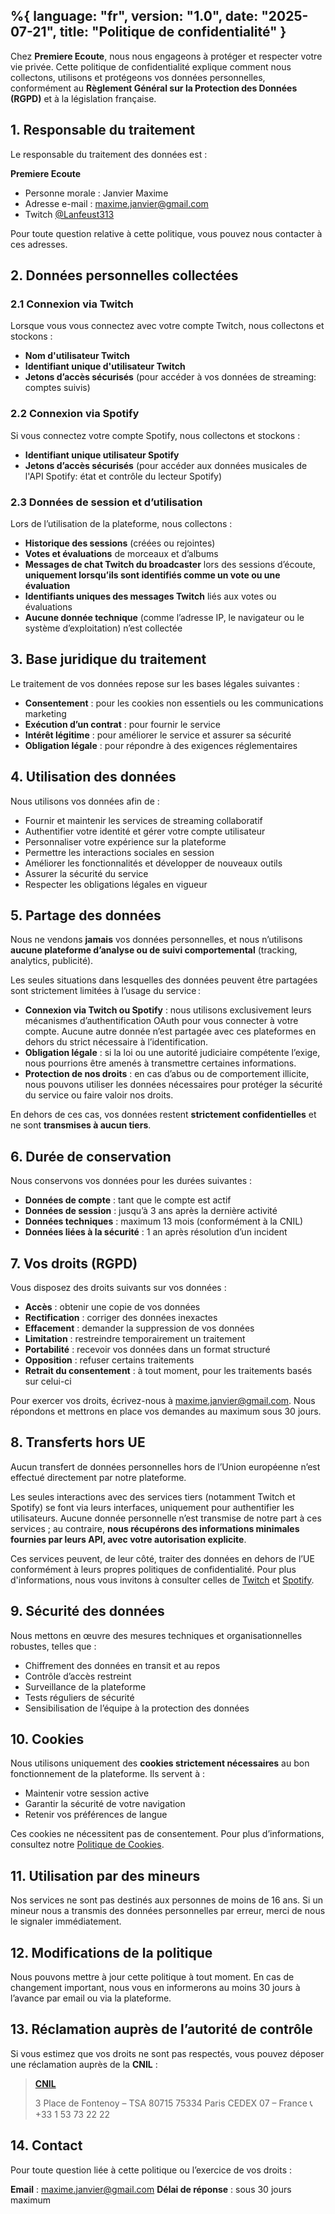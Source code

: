 %{
  language: "fr",
  version: "1.0",
  date: "2025-07-21",
  title: "Politique de confidentialité"
}
---

Chez **Premiere Ecoute**, nous nous engageons à protéger et respecter votre vie privée. Cette politique de confidentialité explique comment nous collectons, utilisons et protégeons vos données personnelles, conformément au **Règlement Général sur la Protection des Données (RGPD)** et à la législation française.


## 1. Responsable du traitement

Le responsable du traitement des données est :

**Premiere Ecoute**

- Personne morale : Janvier Maxime
- Adresse e-mail : [maxime.janvier@gmail.com](mailto:maxime.janvier@gmail.com)
- Twitch [@Lanfeust313](https://twitch.tv/lanfeust313)

Pour toute question relative à cette politique, vous pouvez nous contacter à ces adresses.


## 2. Données personnelles collectées

### 2.1 Connexion via Twitch

Lorsque vous vous connectez avec votre compte Twitch, nous collectons et stockons :

* **Nom d'utilisateur Twitch**
* **Identifiant unique d'utilisateur Twitch**
* **Jetons d’accès sécurisés** (pour accéder à vos données de streaming: comptes suivis)

### 2.2 Connexion via Spotify

Si vous connectez votre compte Spotify, nous collectons et stockons :

* **Identifiant unique utilisateur Spotify**
* **Jetons d’accès sécurisés** (pour accéder aux données musicales de l'API Spotify: état et contrôle du lecteur Spotify)

### 2.3 Données de session et d’utilisation

Lors de l’utilisation de la plateforme, nous collectons :

* **Historique des sessions** (créées ou rejointes)
* **Votes et évaluations** de morceaux et d’albums
* **Messages de chat Twitch du broadcaster** lors des sessions d’écoute, **uniquement lorsqu’ils sont identifiés comme un vote ou une évaluation**
* **Identifiants uniques des messages Twitch** liés aux votes ou évaluations
* **Aucune donnée technique** (comme l’adresse IP, le navigateur ou le système d’exploitation) n’est collectée


## 3. Base juridique du traitement

Le traitement de vos données repose sur les bases légales suivantes :

* **Consentement** : pour les cookies non essentiels ou les communications marketing
* **Exécution d’un contrat** : pour fournir le service
* **Intérêt légitime** : pour améliorer le service et assurer sa sécurité
* **Obligation légale** : pour répondre à des exigences réglementaires


## 4. Utilisation des données

Nous utilisons vos données afin de :

* Fournir et maintenir les services de streaming collaboratif
* Authentifier votre identité et gérer votre compte utilisateur
* Personnaliser votre expérience sur la plateforme
* Permettre les interactions sociales en session
* Améliorer les fonctionnalités et développer de nouveaux outils
* Assurer la sécurité du service
* Respecter les obligations légales en vigueur


## 5. Partage des données

Nous ne vendons **jamais** vos données personnelles, et nous n’utilisons **aucune plateforme d’analyse ou de suivi comportemental** (tracking, analytics, publicité).

Les seules situations dans lesquelles des données peuvent être partagées sont strictement limitées à l’usage du service :

* **Connexion via Twitch ou Spotify** : nous utilisons exclusivement leurs mécanismes d’authentification OAuth pour vous connecter à votre compte. Aucune autre donnée n’est partagée avec ces plateformes en dehors du strict nécessaire à l’identification.
* **Obligation légale** : si la loi ou une autorité judiciaire compétente l’exige, nous pourrions être amenés à transmettre certaines informations.
* **Protection de nos droits** : en cas d’abus ou de comportement illicite, nous pouvons utiliser les données nécessaires pour protéger la sécurité du service ou faire valoir nos droits.

En dehors de ces cas, vos données restent **strictement confidentielles** et ne sont **transmises à aucun tiers**.


## 6. Durée de conservation

Nous conservons vos données pour les durées suivantes :

* **Données de compte** : tant que le compte est actif
* **Données de session** : jusqu’à 3 ans après la dernière activité
* **Données techniques** : maximum 13 mois (conformément à la CNIL)
* **Données liées à la sécurité** : 1 an après résolution d’un incident


## 7. Vos droits (RGPD)

Vous disposez des droits suivants sur vos données :

* **Accès** : obtenir une copie de vos données
* **Rectification** : corriger des données inexactes
* **Effacement** : demander la suppression de vos données
* **Limitation** : restreindre temporairement un traitement
* **Portabilité** : recevoir vos données dans un format structuré
* **Opposition** : refuser certains traitements
* **Retrait du consentement** : à tout moment, pour les traitements basés sur celui-ci

Pour exercer vos droits, écrivez-nous à [maxime.janvier@gmail.com](mailto:maxime.janvier@gmail.com). Nous répondons et mettrons en place vos demandes au maximum sous 30 jours.


## 8. Transferts hors UE

Aucun transfert de données personnelles hors de l’Union européenne n’est effectué directement par notre plateforme.

Les seules interactions avec des services tiers (notamment Twitch et Spotify) se font via leurs interfaces, uniquement pour authentifier les utilisateurs. Aucune donnée personnelle n’est transmise de notre part à ces services ; au contraire, **nous récupérons des informations minimales fournies par leurs API, avec votre autorisation explicite**.

Ces services peuvent, de leur côté, traiter des données en dehors de l’UE conformément à leurs propres politiques de confidentialité. Pour plus d'informations, nous vous invitons à consulter celles de [Twitch](https://www.twitch.tv/p/legal/privacy-policy/) et [Spotify](https://www.spotify.com/legal/privacy-policy/).


## 9. Sécurité des données

Nous mettons en œuvre des mesures techniques et organisationnelles robustes, telles que :

* Chiffrement des données en transit et au repos
* Contrôle d’accès restreint
* Surveillance de la plateforme
* Tests réguliers de sécurité
* Sensibilisation de l’équipe à la protection des données


## 10. Cookies

Nous utilisons uniquement des **cookies strictement nécessaires** au bon fonctionnement de la plateforme. Ils servent à :

* Maintenir votre session active
* Garantir la sécurité de votre navigation
* Retenir vos préférences de langue

Ces cookies ne nécessitent pas de consentement. Pour plus d’informations, consultez notre [Politique de Cookies](/legal/cookies).


## 11. Utilisation par des mineurs

Nos services ne sont pas destinés aux personnes de moins de 16 ans. Si un mineur nous a transmis des données personnelles par erreur, merci de nous le signaler immédiatement.


## 12. Modifications de la politique

Nous pouvons mettre à jour cette politique à tout moment. En cas de changement important, nous vous en informerons au moins 30 jours à l’avance par email ou via la plateforme.


## 13. Réclamation auprès de l’autorité de contrôle

Si vous estimez que vos droits ne sont pas respectés, vous pouvez déposer une réclamation auprès de la **CNIL** :

> **[CNIL]((https://www.cnil.fr))**
>
> 3 Place de Fontenoy – TSA 80715
> 75334 Paris CEDEX 07 – France
> 📞 +33 1 53 73 22 22


## 14. Contact

Pour toute question liée à cette politique ou l’exercice de vos droits :

**Email** : [maxime.janvier@gmail.com](mailto:maxime.janvier@gmail.com)
**Délai de réponse** : sous 30 jours maximum
